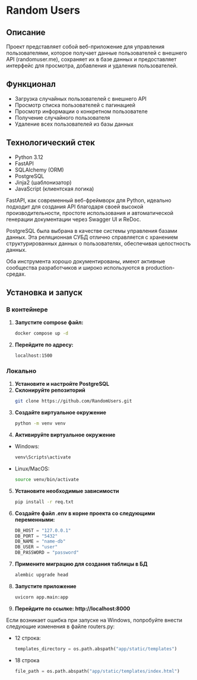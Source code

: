 # Random Users

## Описание
Проект представляет собой веб-приложение для управления пользователями, которое получает данные пользователей с внешнего API (randomuser.me), сохраняет их в базе данных и предоставляет интерфейс для просмотра, добавления и удаления пользователей.

## Функционал
- Загрузка случайных пользователей с внешнего API
- Просмотр списка пользователей с пагинацией
- Просмотр информации о конкретном пользователе
- Получение случайного пользователя
- Удаление всех пользователей из базы данных

## Технологический стек
- Python 3.12
- FastAPI
- SQLAlchemy (ORM)
- PostgreSQL
- Jinja2 (шаблонизатор)
- JavaScript (клиентская логика)

 FastAPI, как современный веб-фреймворк для Python, идеально подходит для создания API благодаря своей высокой производительности, простоте использования и автоматической генерации документации через Swagger UI и ReDoc. 
 
PostgreSQL была выбрана в качестве системы управления базами данных. Эта реляционная СУБД отлично справляется с хранением структурированных данных о пользователях, обеспечивая целостность данных.

Оба инструмента хорошо документированы, имеют активные сообщества разработчиков и широко используются в production-средах.

## Установка и запуск

### В контейнере

1. **Запустите compose файл:**
    ```bash
   docker compose up -d
2. **Перейдите по адресу:**
    ```bash
    localhost:1500

### Локально

1. **Установите и настройте  PostgreSQL**
2. **Склонируйте репозиторий**
   ```bash
   git clone https://github.com/RandomUsers.git

3. **Создайте виртуальное окружение**
    ```bash
    python -m venv venv
   
4. **Активируйте виртуальное окружение**
- Windows:
    ```bash
    venv\Scripts\activate

- Linux/MacOS:
    ```bash
    source venv/bin/activate

5. **Установите необходимые зависимости**
    ```bash
    pip install -r req.txt
   
6. **Создайте файл .env в корне проекта со следующими переменными:**
    ```python
    DB_HOST = "127.0.0.1"
    DB_PORT = "5432"
    DB_NAME = "name-db"
    DB_USER = "user"
    DB_PASSWORD = "password"

7. **Примените миграцию для создания таблицы в БД**
    ```bash
   alembic upgrade head

8. **Запустите приложение**
    ```bash
   uvicorn app.main:app

9. **Перейдите по ссылке: http://localhost:8000**

Если возникает ошибка при запуске на Windows, попробуйте внести следующие изменения в файле routers.py: 

- 12 строка: 
    ```python
    templates_directory = os.path.abspath("app/static/templates")
- 18 строка
    ```python
    file_path = os.path.abspath("app/static/templates/index.html")
  
